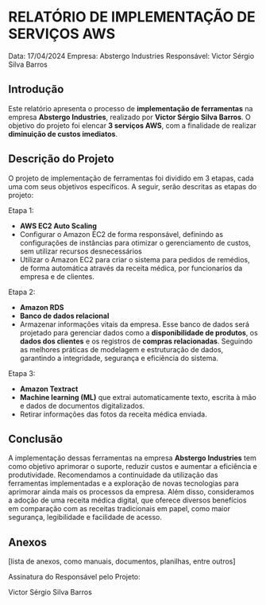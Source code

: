 # RELATÓRIO DE IMPLEMENTAÇÃO DE SERVIÇOS AWS

Data: 17/04/2024
Empresa: Abstergo Industries 
Responsável: Victor Sérgio Silva Barros

## Introdução
Este relatório apresenta o processo de **implementação de ferramentas** na empresa **Abstergo Industries**, realizado por **Victor Sérgio Silva Barros**. O objetivo do projeto foi elencar **3 serviços AWS**, com a finalidade de realizar **diminuição de custos imediatos**.
## Descrição do Projeto
O projeto de implementação de ferramentas foi dividido em 3 etapas, cada uma com seus objetivos específicos. A seguir, serão descritas as etapas do projeto:

Etapa 1: 
- **AWS EC2 Auto Scaling**
- Configurar o Amazon EC2 de forma responsável, definindo as configurações de instâncias para otimizar o gerenciamento de custos, sem utilizar recursos desnecessários
- Utilizar o Amazon EC2 para criar o sistema para pedidos de remédios, de forma automática através da receita médica, por funcionaríos da empresa e de clientes.

Etapa 2: 
- **Amazon RDS**
- **Banco de dados relacional**
- Armazenar informações vitais da empresa. Esse banco de dados será projetado para gerenciar dados como a **disponibilidade de produtos**, os **dados dos clientes** e os registros de **compras relacionadas**. Seguindo as melhores práticas de modelagem e estruturação de dados, garantindo a integridade, segurança e eficiência do sistema.

Etapa 3: 
- **Amazon Textract**
- **Machine learning (ML)** que extrai automaticamente texto, escrita à mão e dados de documentos digitalizados.
- Retirar informações das fotos da receita médica enviada.



## Conclusão
A implementação dessas ferramentas na empresa **Abstergo Industries** tem como objetivo aprimorar o suporte, reduzir custos e aumentar a eficiência e produtividade. Recomendamos a continuidade da utilização das ferramentas implementadas e a exploração de novas tecnologias para aprimorar ainda mais os processos da empresa. Além disso, consideramos a adoção de uma receita médica digital, que oferece diversos benefícios em comparação com as receitas tradicionais em papel, como maior segurança, legibilidade e facilidade de acesso.

## Anexos

[lista de anexos, como manuais, documentos, planilhas, entre outros]

Assinatura do Responsável pelo Projeto:

Victor Sérgio Silva Barros
